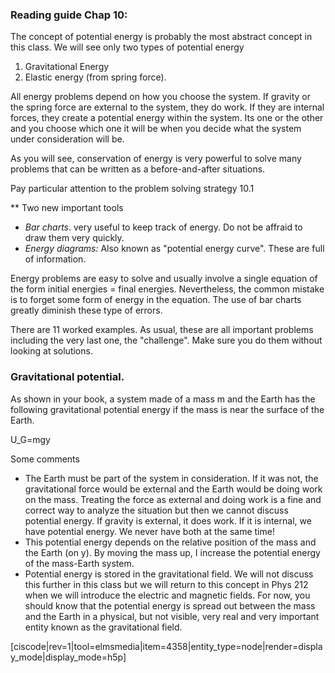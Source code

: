 ### Reading guide Chap 10: 

The concept of potential energy is probably the most abstract concept in this class. We will see only two types of potential energy

1. Gravitational Energy
2. Elastic energy (from spring force). 

<lrndesign-sidenote label="Instructor Note" icon="bookmark" bg-color="#c2e5f2">
All energy problems depend on how you choose the system. If gravity or the spring force are external to the system, they do work. If they are internal forces, they create a potential energy within the system. Its one or the other and you choose which one it will be when you decide what the system under consideration will be.
</lrndesign-sidenote>

As you will see, conservation of energy is very powerful to solve many problems that can be written as a before-and-after situations. 

Pay particular attention to the problem solving strategy 10.1

** Two new important tools

* _Bar charts_. very useful to keep track of energy. Do not be affraid to draw them very quickly. 
* _Energy diagrams:_ Also known as "potential energy curve". These are full of information. 

<lrndesign-sidenote label="Instructor Note" icon="bookmark" bg-color="#c2e5f2">
Energy problems are easy to solve and usually involve a single equation of the form initial energies = final energies. Nevertheless, the common mistake is to forget some form of energy in the equation. The use of bar charts greatly diminish these type of errors. 
</lrndesign-sidenote>

There are 11 worked examples. As usual, these are all important problems including the very last one, the "challenge". Make sure you do them without looking at solutions.

### Gravitational potential. 

As shown in your book, a system made of a mass m and the Earth has the following gravitational potential energy if the mass is near the surface of the Earth. 

<lrn-math inline>U_G=mgy </lrn-math>

Some comments

* The Earth must be part of the system in consideration. If it was not, the gravitational force would be external and the Earth would be doing work on the mass. Treating the force as external and doing work is a fine and correct way to analyze the situation but then we cannot discuss potential energy. If gravity is external, it does work. If it is internal, we have potential energy. We never have both at the same time!
* This potential energy depends on the relative position of the mass and the Earth (on y). By moving the mass up, I increase the potential energy of the mass-Earth system. 
* Potential energy is stored in the gravitational field. We will not discuss this further in this class but we will return to this concept in Phys 212  when we will introduce the electric and magnetic fields. For now, you should know that the potential energy is spread out between the mass and the Earth in a physical, but not visible, very real and very important entity known as the gravitational field. 

[ciscode|rev=1|tool=elmsmedia|item=4358|entity_type=node|render=display_mode|display_mode=h5p]